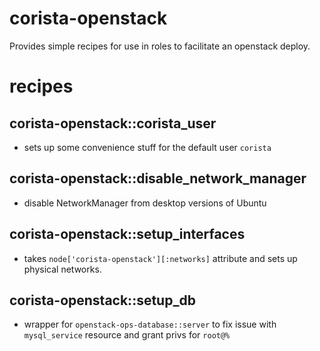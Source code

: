 # corista-openstack

Provides simple recipes for use in roles to facilitate an openstack deploy.

# recipes

## corista-openstack::corista_user
* sets up some convenience stuff for the default user `corista`

## corista-openstack::disable_network_manager
* disable NetworkManager from desktop versions of Ubuntu

## corista-openstack::setup_interfaces
* takes `node['corista-openstack'][:networks]` attribute and sets up physical networks.

## corista-openstack::setup_db
* wrapper for `openstack-ops-database::server` to fix issue with `mysql_service` resource and grant privs for `root@%`
